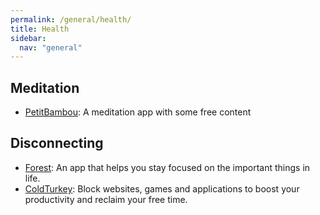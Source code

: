 ```yaml
---
permalink: /general/health/
title: Health
sidebar:
  nav: "general"
---
```


## Meditation

- [PetitBambou](https://www.petitbambou.com/): A meditation app with some free content

## Disconnecting

- [Forest](https://www.forestapp.cc/): An app that helps you stay focused on the important things in life.
- [ColdTurkey](https://getcoldturkey.com/): Block websites, games and applications to boost your productivity and reclaim your free time.
